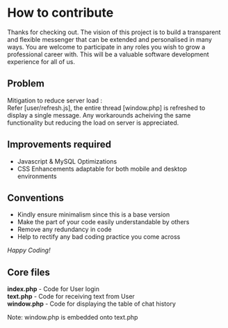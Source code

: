 <h1> How to contribute </h1>

Thanks for checking out. The vision of this project is to build a transparent and flexible messenger that can be extended and personalised in many ways. You are welcome to participate in any roles you wish to grow a professional career with. This will be a valuable software development experience for all of us.

<h2> Problem </h2>
Mitigation to reduce server load : <br>
Refer [user/refresh.js], the entire thread [window.php] is refreshed to display a single message. Any workarounds acheiving the same functionality but reducing the load on server is appreciated. 

<h2> Improvements required </h2>

* Javascript & MySQL Optimizations 
* CSS Enhancements adaptable for both mobile and desktop environments 

<h2> Conventions </h2>

* Kindly ensure minimalism since this is a base version 
* Make the part of your code easily understandable by others
* Remove any redundancy in code
* Help to rectify any bad coding practice you come across <br>

*Happy Coding!* 

<h2> Core files </h2>

**index.php**  - Code for User login <br> 
**text.php**   - Code for receiving text from User <br>
**window.php** - Code for displaying the table of chat history <br>

Note: window.php is embedded onto text.php
